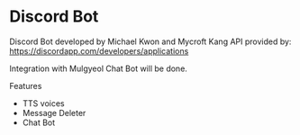 # Discord Bot
Discord Bot developed by Michael Kwon and Mycroft Kang
API provided by: https://discordapp.com/developers/applications

Integration with Mulgyeol Chat Bot will be done.

Features
* TTS voices
* Message Deleter
* Chat Bot